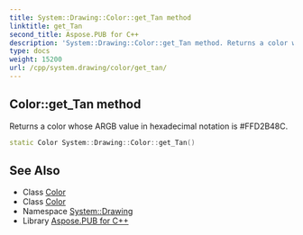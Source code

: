 ```yaml
---
title: System::Drawing::Color::get_Tan method
linktitle: get_Tan
second_title: Aspose.PUB for C++
description: 'System::Drawing::Color::get_Tan method. Returns a color whose ARGB value in hexadecimal notation is #FFD2B48C in C++.'
type: docs
weight: 15200
url: /cpp/system.drawing/color/get_tan/
---
```

## Color::get_Tan method


Returns a color whose ARGB value in hexadecimal notation is #FFD2B48C.

```cpp
static Color System::Drawing::Color::get_Tan()
```

## See Also

* Class [Color](../)
* Class [Color](../)
* Namespace [System::Drawing](../../)
* Library [Aspose.PUB for C++](../../../)
